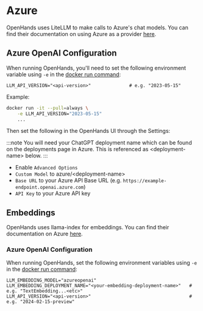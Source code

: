 # Azure

OpenHands uses LiteLLM to make calls to Azure's chat models. You can find their documentation on using Azure as a provider [here](https://docs.litellm.ai/docs/providers/azure).

## Azure OpenAI Configuration

When running OpenHands, you'll need to set the following environment variable using `-e` in the
[docker run command](/modules/usage/getting-started#installation):

```
LLM_API_VERSION="<api-version>"              # e.g. "2023-05-15"
```

Example:
```bash
docker run -it --pull=always \
    -e LLM_API_VERSION="2023-05-15"
    ...
```

Then set the following in the OpenHands UI through the Settings:

:::note
You will need your ChatGPT deployment name which can be found on the deployments page in Azure. This is referenced as
&lt;deployment-name&gt; below.
:::

* Enable `Advanced Options`
* `Custom Model` to azure/&lt;deployment-name&gt;
* `Base URL` to your Azure API Base URL (e.g. `https://example-endpoint.openai.azure.com`)
* `API Key` to your Azure API key

## Embeddings

OpenHands uses llama-index for embeddings. You can find their documentation on Azure [here](https://docs.llamaindex.ai/en/stable/api_reference/embeddings/azure_openai/).

### Azure OpenAI Configuration

When running OpenHands, set the following environment variables using `-e` in the
[docker run command](/modules/usage/getting-started#installation):

```
LLM_EMBEDDING_MODEL="azureopenai"
LLM_EMBEDDING_DEPLOYMENT_NAME="<your-embedding-deployment-name>"   # e.g. "TextEmbedding...<etc>"
LLM_API_VERSION="<api-version>"                                    # e.g. "2024-02-15-preview"
```
